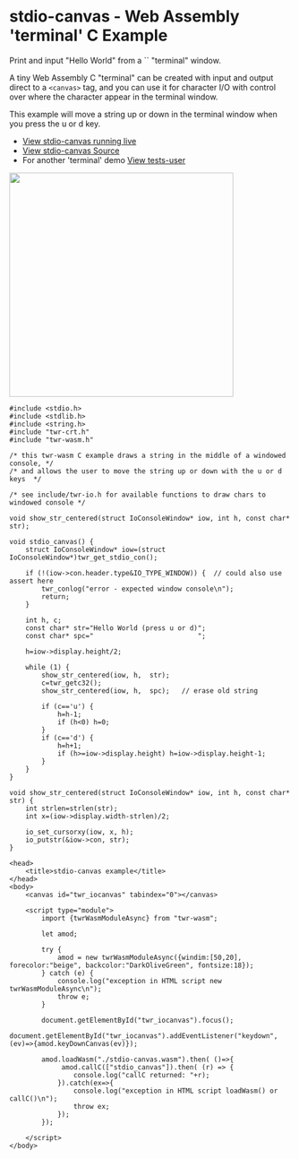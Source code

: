 <h1>stdio-canvas - Web Assembly 'terminal' C Example</h1>
Print and input "Hello World" from a `<canvas>` "terminal" window.

A tiny Web Assembly C "terminal" can be created with input and output direct to a `<canvas>` tag, and you can use it for character I/O with control over where the character appear in the terminal window.

This example will move a string up or down in the terminal window when you press the u or d key. 

- [View stdio-canvas running live](/examples/dist/stdio-canvas/index.html)
- [View stdio-canvas Source](https://github.com/twiddlingbits/twr-wasm/tree/main/examples/stdio-canvas)
- For another 'terminal' demo [View tests-user](/examples/dist/tests-user/index.html)

 <img src="../../img/readme-img-terminal.png" width="400">

~~~
#include <stdio.h>
#include <stdlib.h>
#include <string.h>
#include "twr-crt.h"
#include "twr-wasm.h"

/* this twr-wasm C example draws a string in the middle of a windowed console, */
/* and allows the user to move the string up or down with the u or d keys  */

/* see include/twr-io.h for available functions to draw chars to windowed console */

void show_str_centered(struct IoConsoleWindow* iow, int h, const char* str);

void stdio_canvas() {
    struct IoConsoleWindow* iow=(struct IoConsoleWindow*)twr_get_stdio_con();

    if (!(iow->con.header.type&IO_TYPE_WINDOW)) {  // could also use assert here
        twr_conlog("error - expected window console\n");
        return;
    }

    int h, c;
    const char* str="Hello World (press u or d)";
    const char* spc="                          ";

    h=iow->display.height/2;

    while (1) {
        show_str_centered(iow, h,  str);
        c=twr_getc32();
        show_str_centered(iow, h,  spc);   // erase old string
        
        if (c=='u') { 
            h=h-1;
            if (h<0) h=0;
        }
        if (c=='d') {
            h=h+1;
            if (h>=iow->display.height) h=iow->display.height-1;
        }
    }
}

void show_str_centered(struct IoConsoleWindow* iow, int h, const char* str) {
    int strlen=strlen(str);
    int x=(iow->display.width-strlen)/2;

    io_set_cursorxy(iow, x, h);
    io_putstr(&iow->con, str);
}
~~~

~~~
<head>
	<title>stdio-canvas example</title>
</head>
<body>
	<canvas id="twr_iocanvas" tabindex="0"></canvas>

	<script type="module">
		import {twrWasmModuleAsync} from "twr-wasm";
		
		let amod;
		
		try {
			amod = new twrWasmModuleAsync({windim:[50,20], forecolor:"beige", backcolor:"DarkOliveGreen", fontsize:18});
		} catch (e) {
			console.log("exception in HTML script new twrWasmModuleAsync\n");
			throw e;
		}

		document.getElementById("twr_iocanvas").focus();
		document.getElementById("twr_iocanvas").addEventListener("keydown",(ev)=>{amod.keyDownCanvas(ev)});

		amod.loadWasm("./stdio-canvas.wasm").then( ()=>{
			 amod.callC(["stdio_canvas"]).then( (r) => { 
				console.log("callC returned: "+r);
			}).catch(ex=>{
				console.log("exception in HTML script loadWasm() or callC()\n");
				throw ex;
			});
		});

	</script>
</body>
~~~
